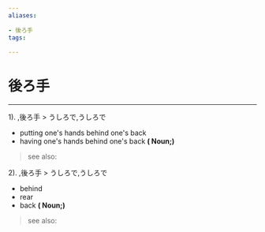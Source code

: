 ```yaml
---
aliases:
    
- 後ろ手
tags:
    
---
```


# 後ろ手
---
1).
,後ろ手 > うしろで,うしろで

- putting one's hands behind one's back
- having one's hands behind one's back
**( Noun;)**
> see also: 
            
2).
,後ろ手 > うしろで,うしろで

- behind
- rear
- back
**( Noun;)**
> see also: 
            